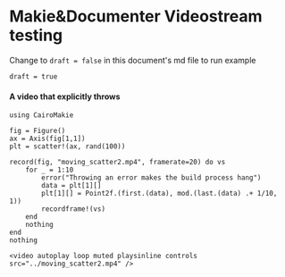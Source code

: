 # Makie&Documenter Videostream testing
Change to `draft = false` in this document's md file to run example
```@meta
draft = true
```


#### A video that explicitly throws 
```@example
using CairoMakie

fig = Figure()
ax = Axis(fig[1,1])
plt = scatter!(ax, rand(100))

record(fig, "moving_scatter2.mp4", framerate=20) do vs
    for _ = 1:10
        error("Throwing an error makes the build process hang")
        data = plt[1][]
        plt[1][] = Point2f.(first.(data), mod.(last.(data) .+ 1/10, 1))
        recordframe!(vs)
    end
    nothing
end 
nothing
```

```@raw html
<video autoplay loop muted playsinline controls src="../moving_scatter2.mp4" />
```

